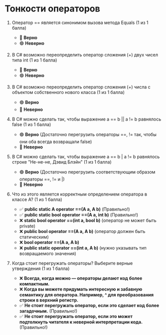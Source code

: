 # Тонкости операторов

1. Оператор == является синонимом вызова метода Equals (1 из 1 балла) 
   * 🔴 **Верно**
   * 🟢 **Неверно**


2. В C# возможно переопределить оператор сложения (+) двух чисел типа int (1 из 1 балла) 
   * 🔴 **Верно**
   * 🟢 **Неверно**


3. В C# возможно переопределить оператор сложения (+) числа с объектом собственного нового класса (1 из 1 балла) 
   * 🟢 **Верно**
   * 🔴 **Неверно**


4. В C# можно сделать так, чтобы выражение a == b || a != b равнялось false (1 из 1 балла) 
   * 🟢 **Верно** (Достаточно перегрузить операторы ==, != так, чтобы они оба всегда возвращали false)
   * 🔴 **Неверно**


5. В C# можно сделать так, чтобы выражение a == b | a != b равнялось строке "Не-не-не, Дэвид Блэйн" (1 из 1 балла) 
   * 🟢 **Верно** (Достаточно перегрузить соответствующим образом операторы ==, != и |)
   * 🔴 **Неверно**


6. Что из этого является корректным определением оператора в классе A? (1 из 1 балла)
   * ✅ **public static A operator ==(A a, A b)** (Правильно!)
   * ✅ **public static bool operator ==(A a, int b)** (Правильно!)
   * ❌ **static bool operator ==(int a, bool b)** (оператор не может быть private)
   * ❌ **public bool operator ==(A a, A b)** (оператор должен быть статическим)
   * ❌ **bool operator ==(A a, A b)**
   * ❌ **public static operator ==(int a, A b)** (нужно указывать тип возвращаемого значения)


7. Когда стоит перегружать операторы? Выберите верные утверждения (1 из 1 балла)
   * ❌ **Всегда, когда можно — операторы делают код более компактным.**
   * ❌ **Когда вы можете придумать интересную и забавную семантику для оператора. Например, ^ для преобразования строки в верхний регистр.**
   * ✅ **Не стоит перегружать оператор, если это сделает код более загадочным.** (Правильно!)
   * ✅ **Не стоит перегружать оператор, если это может подтолкнуть читателя к неверной интерпретации кода.** (Правильно!)
